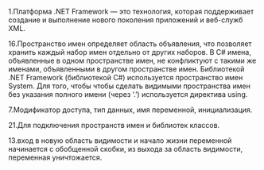 1.Платформа .NET Framework — это технология, которая поддерживает создание и выполнение нового поколения приложений и веб-служб XML.

16.Пространство имен определяет область объявления, что позволяет хранить каждый набор имен отдельно от других наборов. В С# имена, объявленные в одном пространстве имен, не конфликтуют с такими же именами, объявленными в другом пространстве имен. Библиотекой .NET Framework (библиотекой С#) используется пространство имен System. Для того, чтобы чтобы сделать видимыми пространства имен без указания полного имени (через ‘.’) используется директива using.

7.Модификатор доступа, тип данных, имя переменной, инициализация.

21.Для подключения пространств имен и библиотек классов.

13.вход в новую область видимости и начало жизни переменной начинается с обобщенной скобки, из выхода за область видимости, переменная уничтожается.
